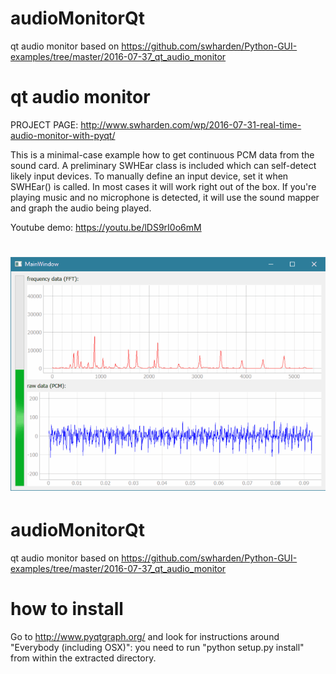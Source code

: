 # audioMonitorQt
qt audio monitor based on https://github.com/swharden/Python-GUI-examples/tree/master/2016-07-37_qt_audio_monitor

# qt audio monitor

PROJECT PAGE: http://www.swharden.com/wp/2016-07-31-real-time-audio-monitor-with-pyqt/

This is a minimal-case example how to get continuous PCM data from the sound card. A preliminary SWHEar class is included which can self-detect likely input devices. To manually define an input device, set it when SWHEar() is called. In most cases it will work right out of the box. If you're playing music and no microphone is detected, it will use the sound mapper and graph the audio being played.

Youtube demo: https://youtu.be/lDS9rI0o6mM

![demo](demo.gif)
=======
# audioMonitorQt
qt audio monitor based on https://github.com/swharden/Python-GUI-examples/tree/master/2016-07-37_qt_audio_monitor

# how to install 

Go to http://www.pyqtgraph.org/ and look for instructions around "Everybody (including OSX)": you need to run "python setup.py install" from within the extracted directory.